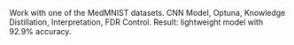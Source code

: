 Work with one of the MedMNIST datasets. CNN Model, Optuna, Knowledge Distillation, Interpretation, FDR Control. Result: lightweight model with 92.9% accuracy.
